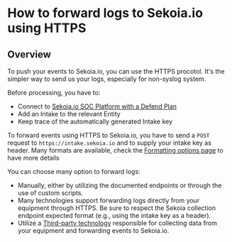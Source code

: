 # How to forward logs to Sekoia.io using HTTPS

## Overview

To push your events to Sekoia.io, you can use the HTTPS procotol. It's the simpler way to send us your logs, especially for non-syslog system.

Before processing, you have to:

- Connect to [Sekoia.io SOC Platform with a Defend Plan](https://app.sekoia.io/intakes)
- Add an Intake to the relevant Entity
- Keep trace of the automatically generated Intake key

To forward events using HTTPS to Sekoia.io, you have to send a `POST` request to `https://intake.sekoia.io` and to supply your intake key as header. Many formats are available, check the [Formatting options page](./format.md) to have more details

You can choose many option to forward logs:

- Manually, either by utilizing the documented endpoints or through the use of custom scripts.
- Many technologies support forwarding logs directly from your equipment through HTTPS. Be sure to respect the Sekoia collection endpoint expected format (e.g., using the intake key as a header).
- Utilize a [Third-party technology](third_part.md) responsible for collecting data from your equipment and forwarding events to Sekoia.io.

